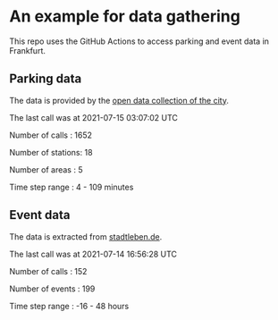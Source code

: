 # An example for data gathering

This repo uses the GitHub Actions to access parking and event data in Frankfurt.

## Parking data
The data is provided by the [open data collection of the city](https://www.offenedaten.frankfurt.de/).

The last call was at 2021-07-15 03:07:02 UTC

Number of calls   : 1652

Number of stations:   18

Number of areas   :    5

Time step range   :    4 -  109 minutes


## Event data
The data is extracted from [stadtleben.de](https://stadtleben.de/frankfurt/).

The last call was at 2021-07-14 16:56:28 UTC

Number of calls   : 152

Number of events  : 199

Time step range   : -16 -  48 hours

